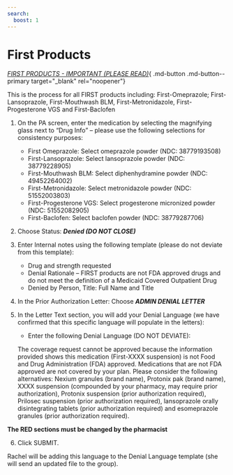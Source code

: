 ```yaml
---
search:
  boost: 1
---
```


# First Products

[_FIRST PRODUCTS - IMPORTANT (PLEASE READ)_](https://mygainwell-my.sharepoint.com/:u:/r/personal/christopher_nguyen_gainwelltechnologies_com/Documents/Evergreen/Emails/_FIRST%20PRODUCTS%20-%20IMPORTANT%20(PLEASE%20READ)_.msg?csf=1&web=1&e=3Gg3Kt){ .md-button .md-button--primary target="_blank" rel="noopener"}

This is the process for all FIRST products including: First-Omeprazole; First-Lansoprazole, First-Mouthwash BLM, First-Metronidazole, First-Progesterone VGS and First-Baclofen  
 
1. On the PA screen, enter the medication by selecting the magnifying glass next to “Drug Info” – please use the following selections for consistency purposes:
    - First Omeprazole: Select omeprazole powder (NDC: 38779193508)
    - First-Lansoprazole: Select lansoprazole powder (NDC: 38779228905)
    - First-Mouthwash BLM: Select diphenhydramine powder (NDC: 49452264002)
    - First-Metronidazole: Select metronidazole powder (NDC: 51552003803)
    - First-Progesterone VGS: Select progesterone micronized powder (NDC: 51552082905)
    - First-Baclofen: Select baclofen powder (NDC: 38779287706)
		 
2. Choose Status: ***Denied (DO NOT CLOSE)***
	 
3. Enter Internal notes using the following template (please do not deviate from this template):
    - Drug and strength requested
    - Denial Rationale – FIRST products are not FDA approved drugs and do not meet the definition of a Medicaid Covered Outpatient Drug
    - Denied by Person, Title: Full Name and Title
		 
4. In the Prior Authorization Letter: Choose ***ADMIN DENIAL LETTER***
	 
5. In the Letter Text section, you will add your Denial Language (we have confirmed that this specific language will populate in the letters): 
    - Enter the following Denial Language (DO NOT DEVIATE):

    The coverage request cannot be approved because the information provided shows this medication (First-XXXX suspension) is not Food and Drug Administration (FDA) approved. Medications that are not FDA approved are not covered by your plan. Please consider the following alternatives: Nexium granules (brand name), Protonix pak (brand name), XXXX suspension (compounded by your pharmacy, may require prior authorization), Protonix suspension (prior authorization required), Prilosec suspension (prior authorization required), lansoprazole orally disintegrating tablets (prior authorization required) and esomeprazole granules (prior authorization required). 
		 
**The RED sections must be changed by the pharmacist**

6. Click SUBMIT.
 
Rachel will be adding this language to the Denial Language template (she will send an updated file to the group). 

